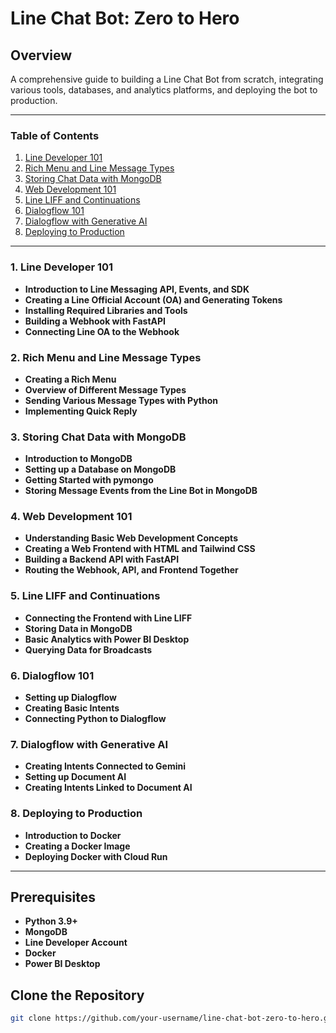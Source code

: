 # Line Chat Bot: Zero to Hero

## Overview
A comprehensive guide to building a Line Chat Bot from scratch, integrating various tools, databases, and analytics platforms, and deploying the bot to production.

---

### Table of Contents
1. [Line Developer 101](#line-developer-101)
2. [Rich Menu and Line Message Types](#rich-menu-and-line-message-types)
3. [Storing Chat Data with MongoDB](#storing-chat-data-with-mongodb)
4. [Web Development 101](#web-development-101)
5. [Line LIFF and Continuations](#line-liff-and-continuations)
6. [Dialogflow 101](#dialogflow-101)
7. [Dialogflow with Generative AI](#dialogflow-with-generative-ai)
8. [Deploying to Production](#deploying-to-production)

---

### 1. Line Developer 101
- **Introduction to Line Messaging API, Events, and SDK**
- **Creating a Line Official Account (OA) and Generating Tokens**
- **Installing Required Libraries and Tools**
- **Building a Webhook with FastAPI**
- **Connecting Line OA to the Webhook**

### 2. Rich Menu and Line Message Types
- **Creating a Rich Menu**
- **Overview of Different Message Types**
- **Sending Various Message Types with Python**
- **Implementing Quick Reply**

### 3. Storing Chat Data with MongoDB
- **Introduction to MongoDB**
- **Setting up a Database on MongoDB**
- **Getting Started with pymongo**
- **Storing Message Events from the Line Bot in MongoDB**

### 4. Web Development 101
- **Understanding Basic Web Development Concepts**
- **Creating a Web Frontend with HTML and Tailwind CSS**
- **Building a Backend API with FastAPI**
- **Routing the Webhook, API, and Frontend Together**

### 5. Line LIFF and Continuations
- **Connecting the Frontend with Line LIFF**
- **Storing Data in MongoDB**
- **Basic Analytics with Power BI Desktop**
- **Querying Data for Broadcasts**

### 6. Dialogflow 101
- **Setting up Dialogflow**
- **Creating Basic Intents**
- **Connecting Python to Dialogflow**

### 7. Dialogflow with Generative AI
- **Creating Intents Connected to Gemini**
- **Setting up Document AI**
- **Creating Intents Linked to Document AI**

### 8. Deploying to Production
- **Introduction to Docker**
- **Creating a Docker Image**
- **Deploying Docker with Cloud Run**

---

## Prerequisites
- **Python 3.9+**
- **MongoDB**
- **Line Developer Account**
- **Docker**
- **Power BI Desktop**

## Clone the Repository
   ```bash
   git clone https://github.com/your-username/line-chat-bot-zero-to-hero.git
